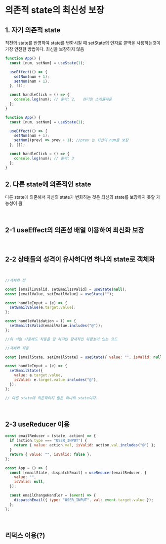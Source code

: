 # 의존적 state의 최신성 보장

## 1. 자기 의존적 state

직전의 state를 반영하여 state를 변화시킬 때 setState의 인자로 콜백을 사용하는것이 가장 안전한 방법이다. 최신을 보장하지 않음

```jsx
function App() {
  const [num, setNum] = useState(1);

  useEffect(() => {
    setNum(num + 1);
    setNum(num + 1);
  }, []);

  const handleClick = () => {
    console.log(num); // 출력: 2,   렌더링 스케쥴때문
  };
}
```

```jsx
function App() {
  const [num, setNum] = useState(1);

  useEffect(() => {
    setNum(num + 1);
    setNum((prev) => prev + 1); //prev 는 최신의 num을 보장
  }, []);

  const handleClick = () => {
    console.log(num); // 출력: 3
  };
}
```

## 2. 다른 state에 의존적인 state

다른 state에 의존해서 자신의 state가 변화하는 것은 최신의 state를 보장하지 못할 가능성이 큼

<br>

## 2-1 useEffect의 의존성 배열 이용하여 최신화 보장

<br>

## 2-2 상태들의 성격이 유사하다면 하나의 state로 객체화

<br>

```jsx
//객체화 전

const [emailIsValid, setEmailIsValid] = useState(null);
const [emailValue, setEmailValue] = useState("");

const handleInput = (e) => {
  setEmailValue(e.target.value);
};

const handleValidation = () => {
  setEmailIsValid(emailValue.includes("@"));
};

//위 처럼 사용해도 작동을 잘 하지만 잠재적인 위험성이 있는 코드
```

```jsx
//객체화 적용

const [emailState, setEmailState] = useState({ value: "", isValid: null });

const handleInput = (e) => {
  setEmailState({
    value: e.target.value,
    isValid: e.target.value.includes("@"),
  });
};

// 다른 state에 의존적이지 않은 하나의 state이다.
```

<br>

## 2-3 useReducer 이용

```js
const emailReducer = (state, action) => {
  if (action.type === "USER_INPUT") {
    return { value: action.val, isValid: action.val.includes("@") };
  }
  return { value: "", isValid: false };
};

const App = () => {
  const [emailState, dispatchEmail] = useReducer(emailReducer, {
    value: "",
    isValid: null,
  });

  const emailChangeHandler = (event) => {
    dispatchEmail({ type: "USER_INPUT", val: event.target.value });
  };
};
```

<br>

## 리덕스 이용(?)

